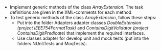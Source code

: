 - Implement generic methods of the class *ArrayExtension*. The task definitions are given in the  XML-comments for each method.
- To test generic methods of the class *ArrayExtension*, follow these steps:
    - Put into the folder Adapters adapter classes *DoubleExtension (project IEEE754FormatTask)* and *ContainsDigitValidator (project ContainsDigitPredicate)* that implement the required interfaces.
    - Use classes adapter for develop unit and mock tests (put into the folders NUnitTests and MoqTests).